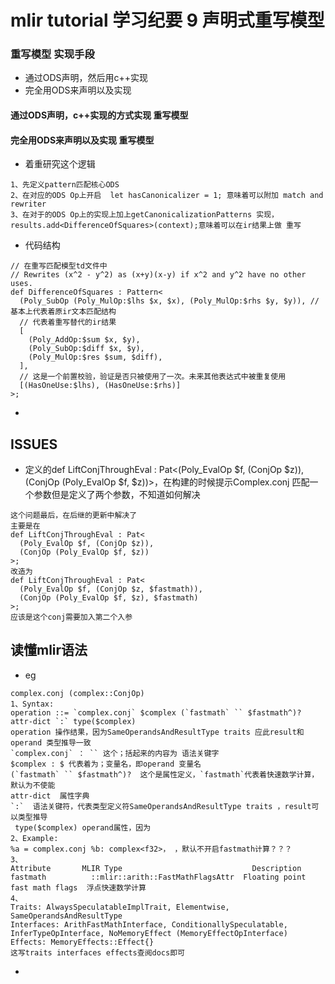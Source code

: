 # mlir tutorial 学习纪要 9 声明式重写模型

### 重写模型 实现手段
- 通过ODS声明，然后用c++实现
- 完全用ODS来声明以及实现

#### 通过ODS声明，c++实现的方式实现 重写模型
#### 完全用ODS来声明以及实现 重写模型
- 着重研究这个逻辑
```
1、先定义pattern匹配核心ODS
2、在对应的ODS Op上开启  let hasCanonicalizer = 1; 意味着可以附加 match and rewriter
3、在对于的ODS Op上的实现上加上getCanonicalizationPatterns 实现， results.add<DifferenceOfSquares>(context);意味着可以在ir结果上做 重写
```
- 代码结构
```
// 在重写匹配模型td文件中
// Rewrites (x^2 - y^2) as (x+y)(x-y) if x^2 and y^2 have no other uses.
def DifferenceOfSquares : Pattern<
  (Poly_SubOp (Poly_MulOp:$lhs $x, $x), (Poly_MulOp:$rhs $y, $y)), // 基本上代表着原ir文本匹配结构
  // 代表着重写替代的ir结果
  [
    (Poly_AddOp:$sum $x, $y),
    (Poly_SubOp:$diff $x, $y),
    (Poly_MulOp:$res $sum, $diff),
  ],
  // 这是一个前置校验，验证是否只被使用了一次。未来其他表达式中被重复使用
  [(HasOneUse:$lhs), (HasOneUse:$rhs)]
>;
```
- 
## ISSUES
- 定义的def LiftConjThroughEval : Pat<(Poly_EvalOp $f, (ConjOp $z)),(ConjOp (Poly_EvalOp $f, $z))>，在构建的时候提示Complex.conj 匹配一个参数但是定义了两个参数，不知道如何解决
```
这个问题最后，在后继的更新中解决了
主要是在
def LiftConjThroughEval : Pat<
  (Poly_EvalOp $f, (ConjOp $z)),
  (ConjOp (Poly_EvalOp $f, $z))
>;
改造为
def LiftConjThroughEval : Pat<
  (Poly_EvalOp $f, (ConjOp $z, $fastmath)),
  (ConjOp (Poly_EvalOp $f, $z), $fastmath)
>;
应该是这个conj需要加入第二个入参
```
## 读懂mlir语法
- eg
```
complex.conj (complex::ConjOp)
1、Syntax:
operation ::= `complex.conj` $complex (`fastmath` `` $fastmath^)? attr-dict `:` type($complex)
operation 操作结果，因为SameOperandsAndResultType traits 应此result和operand 类型推导一致
`complex.conj` ： `` 这个；括起来的内容为 语法关键字
$complex : $ 代表着为；变量名，即operand 变量名
(`fastmath` `` $fastmath^)?  这个是属性定义，`fastmath`代表着快速数学计算，默认为不使能
attr-dict  属性字典
`:`  语法关键符，代表类型定义符SameOperandsAndResultType traits ，result可以类型推导
 type($complex) operand属性，因为
2、Example:
%a = complex.conj %b: complex<f32>， ，默认不开启fastmath计算？？？
3、
Attribute	    MLIR Type	                          Description 
fastmath	      ::mlir::arith::FastMathFlagsAttr 	Floating point fast math flags  浮点快速数学计算
4、
Traits: AlwaysSpeculatableImplTrait, Elementwise, SameOperandsAndResultType
Interfaces: ArithFastMathInterface, ConditionallySpeculatable, InferTypeOpInterface, NoMemoryEffect (MemoryEffectOpInterface)
Effects: MemoryEffects::Effect{}
这写traits interfaces effects查阅docs即可
```
- 
